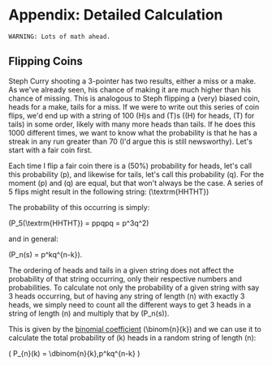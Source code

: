 # **Appendix:**  **Detailed Calculation**
`WARNING: Lots of math ahead.` 

## **Flipping Coins**

Steph Curry shooting a 3-pointer has two results, either a miss or a make.  As we've already seen, his chance of making it are much higher than his chance of missing.  This is analogous to Steph flipping a (very) biased coin, heads for a make, tails for a miss.  If we were to write out this series of coin flips, we'd end up with a string of 100 \(H\)s and \(T\)s (\(H\) for heads, \(T\) for tails) in some order, likely with many more heads than tails.  If he does this 1000 different times, we want to know what the probability is that he has a streak in any run greater than 70 (I'd argue this is still newsworthy).  Let's start with a fair coin first. 

Each time I flip a fair coin there is a \(50\%\) probability for heads, let's call this probability \(p\), and likewise for tails, let's call this probability \(q\).  For the moment \(p\) and \(q\) are equal, but that won't always be the case.  A series of 5 flips might result in the following string: \(\textrm{HHTHT}\)

The probability of this occurring is simply:

\(P_5(\textrm{HHTHT}) = ppqpq = p^3q^2\)

and in general:

\(P_n(s) = p^kq^{n-k}\).

The ordering of heads and tails in a given string does not affect the probability of that string occurring, only their respective numbers and probabilities.  To calculate not only the probability of a given string with say 3 heads occurring, but of having any string of length \(n\) with exactly 3 heads, we simply need to count all the different ways to get 3 heads in a string of length \(n\) and multiply that by \(P_n(s)\).

This is given by the [binomial coefficient](http://en.wikipedia.org/wiki/Binomial_coefficient) \(\binom{n}{k}\) and we can use it to calculate the total probability of \(k\) heads in a random string of length \(n\):

\(
P_{n}(k) = \dbinom{n}{k}\,p^kq^{n-k}
\)

